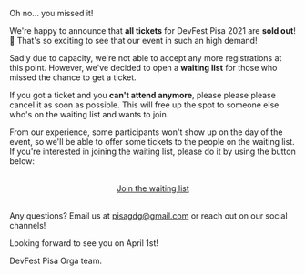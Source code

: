 Oh no... you missed it!

We're happy to announce that **all tickets** for DevFest Pisa 2021 are **sold out**! 🎉
That's so exciting to see that our event in such an high demand!

Sadly due to capacity, we're not able to accept any more registrations at this point.
However, we've decided to open a **waiting list** for those who missed the chance to get a ticket.

If you got a ticket and you **can't attend anymore**, please please please cancel it as soon as possible.
This will free up the spot to someone else who's on the waiting list and wants to join.

From our experience, some participants won't show up on the day of the event, so we'll be able to offer some tickets to the people on the waiting list. If you're interested in joining the waiting list, please do it by using the button below:

<br/>
<div style="text-align: center;">
<a href="https://bit.ly/dfpi23-tickets" target="_blank" class="style-scope header-content">
  <paper-button primary animated role="button" tabindex="0">Join the waiting list</paper-button>
</a>
</div>
<br/>

Any questions? Email us at [pisagdg@gmail.com](mailto:pisagdg+devfest@gmail.com) or reach out on our social channels!

Looking forward to see you on April 1st!

DevFest Pisa Orga team.
